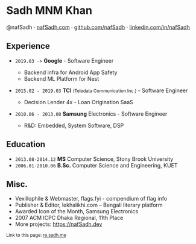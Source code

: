 Sadh MNM Khan
=============
@nafSadh · 
[nafSadh.com](https://nafSadh.com) · 
[github.com/nafSadh](https://github.com/nafSadh) · 
[linkedin.com/in/nafSadh](https://linkedin.com/in/nafSadh)

## Experience
- `2019.03 ->` **Google** - Software Engineer
  -	Backend infra for Android App Safety
  -	Backend ML Platform for Nest

- `2015.02 - 2019.03` **TCI** <small>(Teledata Communication Inc.)</small> - Software Engineer 
  -	Decision Lender 4x - Loan Origination SaaS 

- `2010.06 - 2013.08` **Samsung** Electronics - Software Engineer
  -	R&D: Embedded, System Software, DSP

## Education
- `2013.08-2014.12` **MS** Computer Science, Stony Brook University
- `2006.01-2010.06` **B.Sc.** Computer Science and Engineering, KUET

## Misc.
-	Vexillophile & Webmaster, flags.fyi - compendium of flag info
-	Publisher & Editor, lekhalikhi.com – Bengali literary platform
-	Awarded Icon of the Month, Samsung Electronics
-	2007 ACM ICPC Dhaka Regional, 11th Place
- More projects: https://nafSadh.dev

<small>Link to this page: [re.sadh.me](http://re.sadh.me)</small>

